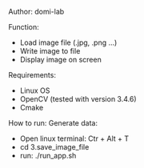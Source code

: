 
Author: domi-lab

Function:
- Load image file (.jpg, .png ...)
- Write image to file
- Display image on screen

Requirements:
- Linux OS
- OpenCV (tested with version 3.4.6)
- Cmake

How to run:
Generate data:
- Open linux terminal: Ctr + Alt + T 
- cd 3.save_image_file
- run: ./run_app.sh


